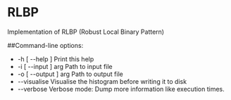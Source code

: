 # RLBP
Implementation of RLBP (Robust Local Binary Pattern)

##Command-line options:

*  -h [ --help ]         Print this help
*  -i [ --input ] arg    Path to input file
*  -o [ --output ] arg   Path to output file
*  --visualise           Visualise the histogram before writing it to disk
*  --verbose             Verbose mode: Dump more information like execution 
                        times.
